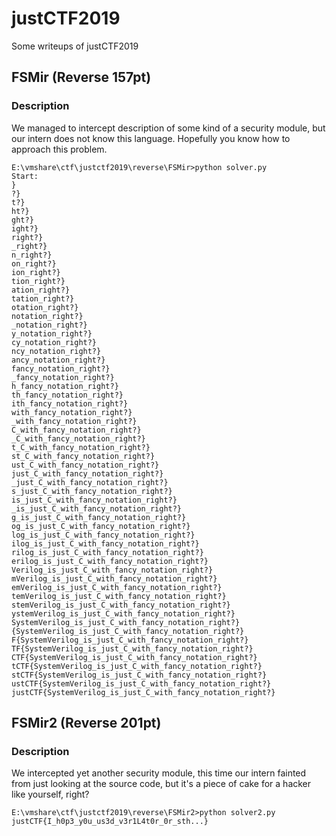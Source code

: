 # justCTF2019  
Some writeups of justCTF2019  
## FSMir (Reverse 157pt)  
### Description
We managed to intercept description of some kind of a security module, but our intern does not know this language. Hopefully you know how to approach this problem.  
```
E:\vmshare\ctf\justctf2019\reverse\FSMir>python solver.py
Start:
}
?}
t?}
ht?}
ght?}
ight?}
right?}
_right?}
n_right?}
on_right?}
ion_right?}
tion_right?}
ation_right?}
tation_right?}
otation_right?}
notation_right?}
_notation_right?}
y_notation_right?}
cy_notation_right?}
ncy_notation_right?}
ancy_notation_right?}
fancy_notation_right?}
_fancy_notation_right?}
h_fancy_notation_right?}
th_fancy_notation_right?}
ith_fancy_notation_right?}
with_fancy_notation_right?}
_with_fancy_notation_right?}
C_with_fancy_notation_right?}
_C_with_fancy_notation_right?}
t_C_with_fancy_notation_right?}
st_C_with_fancy_notation_right?}
ust_C_with_fancy_notation_right?}
just_C_with_fancy_notation_right?}
_just_C_with_fancy_notation_right?}
s_just_C_with_fancy_notation_right?}
is_just_C_with_fancy_notation_right?}
_is_just_C_with_fancy_notation_right?}
g_is_just_C_with_fancy_notation_right?}
og_is_just_C_with_fancy_notation_right?}
log_is_just_C_with_fancy_notation_right?}
ilog_is_just_C_with_fancy_notation_right?}
rilog_is_just_C_with_fancy_notation_right?}
erilog_is_just_C_with_fancy_notation_right?}
Verilog_is_just_C_with_fancy_notation_right?}
mVerilog_is_just_C_with_fancy_notation_right?}
emVerilog_is_just_C_with_fancy_notation_right?}
temVerilog_is_just_C_with_fancy_notation_right?}
stemVerilog_is_just_C_with_fancy_notation_right?}
ystemVerilog_is_just_C_with_fancy_notation_right?}
SystemVerilog_is_just_C_with_fancy_notation_right?}
{SystemVerilog_is_just_C_with_fancy_notation_right?}
F{SystemVerilog_is_just_C_with_fancy_notation_right?}
TF{SystemVerilog_is_just_C_with_fancy_notation_right?}
CTF{SystemVerilog_is_just_C_with_fancy_notation_right?}
tCTF{SystemVerilog_is_just_C_with_fancy_notation_right?}
stCTF{SystemVerilog_is_just_C_with_fancy_notation_right?}
ustCTF{SystemVerilog_is_just_C_with_fancy_notation_right?}
justCTF{SystemVerilog_is_just_C_with_fancy_notation_right?}
```
## FSMir2 (Reverse 201pt)  
### Description
We intercepted yet another security module, this time our intern fainted from just looking at the source code, but it's a piece of cake for a hacker like yourself, right?  
```
E:\vmshare\ctf\justctf2019\reverse\FSMir2>python solver2.py
justCTF{I_h0p3_y0u_us3d_v3r1L4t0r_0r_sth...}
```
